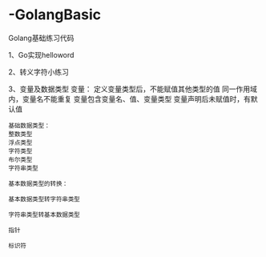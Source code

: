 # -GolangBasic
Golang基础练习代码

1、Go实现helloword

2、转义字符小练习

3、变量及数据类型
    变量：
    定义变量类型后，不能赋值其他类型的值
    同一作用域内，变量名不能重复
    变量包含变量名、值、变量类型
    变量声明后未赋值时，有默认值

    基础数据类型：
    整数类型
    浮点类型
    字符类型
    布尔类型
    字符串类型

    基本数据类型的转换：

    基本数据类型转字符串类型

    字符串类型转基本数据类型

    指针

    标识符
    
